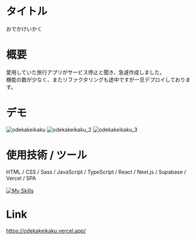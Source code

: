 # タイトル

おでかけいかく

# 概要

愛用していた旅行アプリがサービス停止と聞き、急遽作成しました。<br>
機能の数が少なく、またリファクタリングも途中ですが一旦デプロイしております。

# デモ

![odekakeikaku](https://github.com/mkmkmkn/odekakeikaku/assets/65034544/cac92e1d-289c-4346-900a-e1695a960398)
![odekakeikaku_2](https://github.com/mkmkmkn/odekakeikaku/assets/65034544/e6a6b528-d2e7-4173-9d07-b89e9e7b1a38)
![odekakeikaku_3](https://github.com/mkmkmkn/odekakeikaku/assets/65034544/22259662-06f5-4a3e-b8cd-a7bac9deb381)

# 使用技術 / ツール

HTML / CSS / Sass / JavaScript / TypeScript / React / Next.js / Supabase / Vercel / SPA<br><br>
[![My Skills](https://skillicons.dev/icons?i=html,css,sass,js,ts,react,next,supabase,vercel)](https://skillicons.dev)


# Link

https://odekakeikaku.vercel.app/


